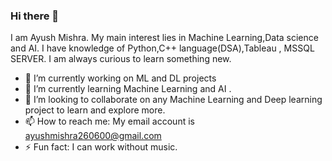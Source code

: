 ### Hi there 👋
I am Ayush Mishra. My main interest lies in Machine Learning,Data science and AI. I  have  knowledge of Python,C++ language(DSA),Tableau , MSSQL SERVER. I am always curious to learn something new.

- 🔭 I’m currently working on ML and DL projects
- 🌱 I’m currently learning Machine Learning  and AI .
- 👯 I’m looking to collaborate on any Machine Learning and Deep learning project  to learn and explore more.
- 📫 How to reach me: My email account is ayushmishra260600@gmail.com
- ⚡ Fun fact: I can work without music.


<!--
**ayushmishra190/ayushmishra190** is a ✨ _special_ ✨ repository because its `README.md` (this file) appears on your GitHub profile.

Here are some ideas to get you started:


